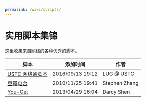 ```yaml
---
permalink: /wiki/scripts/
---
```


# 实用脚本集锦

这里收集来自网络的各种优秀的脚本。

| 脚本                      | 添加时间         | 作者          |
| ------------------------- | ---------------- | ------------- |
| [USTC 网络通脚本](wlt.md) | 2016/09/13 19:12 | LUG @ USTC    |
| [豆瓣电台](douban.md)     | 2010/11/25 19:41 | Stephen Zhang |
| [You-Get](you_get.md)     | 2013/04/29 16:04 | Darcy Shen    |

